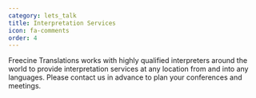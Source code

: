 ```yaml
---
category: lets_talk
title: Interpretation Services
icon: fa-comments
order: 4
---
```

Freecine Translations works with highly qualified interpreters around the world to provide interpretation services at any location from and into any languages. Please contact us in advance to plan your conferences and meetings. 